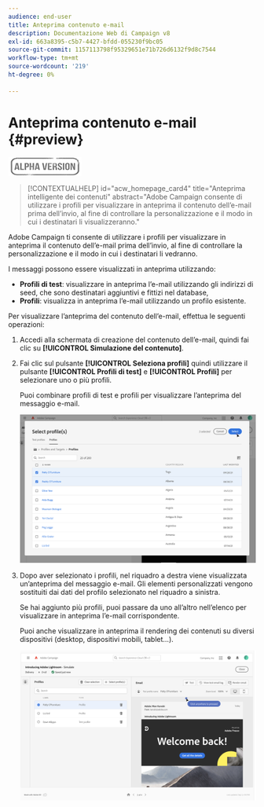```yaml
---
audience: end-user
title: Anteprima contenuto e-mail
description: Documentazione Web di Campaign v8
exl-id: 663a8395-c5b7-4427-bfdd-055230f9bc05
source-git-commit: 1157113798f95329651e71b726d6132f9d8c7544
workflow-type: tm+mt
source-wordcount: '219'
ht-degree: 0%

---
```


# Anteprima contenuto e-mail {#preview}

![](../assets/do-not-localize/badge.png)

>[!CONTEXTUALHELP]
>id="acw_homepage_card4"
>title="Anteprima intelligente dei contenuti"
>abstract="Adobe Campaign consente di utilizzare i profili per visualizzare in anteprima il contenuto dell’e-mail prima dell’invio, al fine di controllare la personalizzazione e il modo in cui i destinatari li visualizzeranno."

Adobe Campaign ti consente di utilizzare i profili per visualizzare in anteprima il contenuto dell’e-mail prima dell’invio, al fine di controllare la personalizzazione e il modo in cui i destinatari li vedranno.

I messaggi possono essere visualizzati in anteprima utilizzando:

* **Profili di test**: visualizzare in anteprima l’e-mail utilizzando gli indirizzi di seed, che sono destinatari aggiuntivi e fittizi nel database,
* **Profili**: visualizza in anteprima l’e-mail utilizzando un profilo esistente.

Per visualizzare l’anteprima del contenuto dell’e-mail, effettua le seguenti operazioni:

1. Accedi alla schermata di creazione del contenuto dell’e-mail, quindi fai clic su **[!UICONTROL Simulazione del contenuto]**.

1. Fai clic sul pulsante **[!UICONTROL Seleziona profili]** quindi utilizzare il pulsante **[!UICONTROL Profili di test]** e **[!UICONTROL Profili]** per selezionare uno o più profili.

   Puoi combinare profili di test e profili per visualizzare l’anteprima del messaggio e-mail.

   ![](assets/preview-profile.png)

1. Dopo aver selezionato i profili, nel riquadro a destra viene visualizzata un’anteprima del messaggio e-mail. Gli elementi personalizzati vengono sostituiti dai dati del profilo selezionato nel riquadro a sinistra.

   Se hai aggiunto più profili, puoi passare da uno all’altro nell’elenco per visualizzare in anteprima l’e-mail corrispondente.

   Puoi anche visualizzare in anteprima il rendering dei contenuti su diversi dispositivi (desktop, dispositivi mobili, tablet...).

   ![](assets/preview.png)
